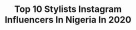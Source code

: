 ---
title: Top 10 Stylists Instagram Influencers In Nigeria In 2020
description: >-
  Find top stylists Instagram influencers in Nigeria in 2020. Most popular hashtags: #dontrushchallenge #quarantineedition #nairobian #madeinkenya.
platform: Instagram
profiles:
  - username: "glamprince"
    fullname: >-
      snap/skype/twitter @glamprince
    location: "Nigeria"
    followers: 2114
    engagement: 1450
    commentsToLikes: 0.184028
    id: ck6tvg0z5m10k0j719qlnie68
    verified: false
    hashtags: "#skylounge, #abujafct, #ciroc, #bankheadentertainment"
  - username: "thestyle_architect"
    fullname: >-
      Maurice Sokari Jnr
    location: "Nigeria"
    followers: 17161
    engagement: 214
    commentsToLikes: 0.063592
    id: ck6tvgssom5b50j71cg3rouao
    verified: false
    hashtags: "#workmode, #gtbankfashionweekend2019, #gtbfashionweekend, #gtbfashionweekend2019"
  - username: "nosco_pearl"
    fullname: >-
      
    location: "Nigeria"
    followers: 31663
    engagement: 298
    commentsToLikes: 0.036716
    id: ck5bxf5conlt20i1118pqzovl
    verified: false
    hashtags: "#wcw, #happysunday, #adult, #bopdaddychallenge"
  - username: "uduak_"
    fullname: >-
      Temitope Uduak Betiku
    location: "Nigeria"
    followers: 6160
    engagement: 576
    commentsToLikes: 0.128879
    id: ck13avsmpsfql0i19nj6y6ebl
    verified: false
    hashtags: "#archive2019, #thefelixcrowneffect, #justforfun, #amvca2020"
  - username: "wayeofficial"
    fullname: >-
      WAYE
    location: "Nigeria"
    followers: 41727
    engagement: 139
    commentsToLikes: 0.092790
    id: ck8t0mp07sl2o0j78v92l95h5
    verified: true
    hashtags: "#tiktok, #tiktokchallenge, #stylewaye, #dontrushchallenge"
  - username: "therealzamaniprynx"
    fullname: >-
      The real Zamani Prynx
    location: "Nigeria"
    followers: 26530
    engagement: 382
    commentsToLikes: 0.083568
    id: ck0u69xnx1fgt0i194vgw40mu
    verified: false
    hashtags: "#nigeria, #zalandostyle, #iamnairobian, #10over10"
  - username: "___joanah"
    fullname: >-
      Ifëōłûwå Pätñátšõń Öwôłäbï
    location: "Nigeria"
    followers: 2772
    engagement: 1040
    commentsToLikes: 0.074663
    id: ck6u2655zpxzj0j711a8doaho
    verified: false
    hashtags: "#bts, #quarantineedition, #art, #quarantineedition"
  - username: "val.hilda"
    fullname: >-
      Val’hilda Agbaka🦩
    location: "Nigeria"
    followers: 10152
    engagement: 794
    commentsToLikes: 0.066777
    id: ck5byqwvopnz10i11cyrhec8y
    verified: false
    hashtags: "#goodhair, #30thjanuary, #pictureoftheday, #sel"
  - username: "who_is_chynabee"
    fullname: >-
      Chyna Bee
    location: "Nigeria"
    followers: 43565
    engagement: 293
    commentsToLikes: 0.032588
    id: ck5byodzspj5o0i11qonp7wj6
    verified: false
    hashtags: "#peace, #love, #birthdayallmonth, #selfish"
  - username: "kie_kie__"
    fullname: >-
      Bukunmi Adeaga-Ilori
    location: "Nigeria"
    followers: 156038
    engagement: 565
    commentsToLikes: 0.060458
    id: ck0w4y4pp0zdn0i19raq3qj3t
    verified: false
    hashtags: "#kiekietvproduction, #tfss, #workoutwithhim, #worship"
---